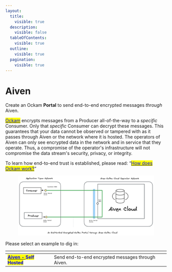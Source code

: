```yaml
---
layout:
  title:
    visible: true
  description:
    visible: false
  tableOfContents:
    visible: true
  outline:
    visible: true
  pagination:
    visible: true
---
```


# Aiven

Create an Ockam **Portal** to send end-to-end encrypted messages _through_ Aiven.

[<mark style="color:blue;">Ockam</mark>](../../../) encrypts messages from a Producer all-of-the-way to a _specific_ Consumer. Only that _specific_ Consumer can decrypt these messages. This guarantees that your data cannot be observed or tampered with as it passes through Aiven or the network where it is hosted. The operators of Aiven can only see encrypted data in the network and in service that they operate. Thus, a compromise of the operator's infrastructure will not compromise the data stream's security, privacy, or integrity.

To learn how end-to-end trust is established, please read: “[<mark style="color:blue;">How does Ockam work?</mark>](../../../how-does-ockam-work.md)”

<figure><img src="../../../.gitbook/assets/aiven_cloud.png" alt=""><figcaption></figcaption></figure>

Please select an example to dig in:

<table data-card-size="large" data-view="cards"><thead><tr><th></th><th></th></tr></thead><tbody><tr><td><a href="self_hosted.md"><mark style="color:blue;"><strong>Aiven - </strong></mark></a><mark style="color:blue;"><strong>Self Hosted</strong></mark></td><td>Send end-to-end encrypted messages through Aiven.</td></tr></tbody></table>
